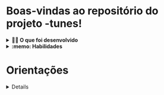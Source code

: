 # Boas-vindas ao repositório do projeto -tunes!

<details>
  <summary><strong>👨‍💻 O que foi desenvolvido</strong></summary><br />

  Neste projeto criei o -tunes, uma aplicação capaz de reproduzir músicas das mais variadas bandas e artistas, criar uma lista de músicas favoritas e editar o perfil da pessoa usuária logada. Essa aplicação é capaz de:

  - Fazer login;
  - Pesquisar por uma banda ou artista;
  - Listar os álbuns disponíveis dessa banda ou artista;
  - Visualizar as músicas de um álbum selecionado;
  - Reproduzir uma prévia das músicas deste álbum;
  - Favoritar e desfavoritar músicas;
  - Ver a lista de músicas favoritas;
  - Ver o perfil da pessoa logada;
  - Editar o perfil da pessoa logada;

  ### Protótipo do projeto
  Você pode acessar um protótipo no link abaixo:

  https://www.figma.com/file/BDQgAJvOe4KNUjmrYh5t68/TrybeTunes-Figma
</details>

<details>
  <summary><strong>:memo: Habilidades</strong></summary><br />

Neste projeto, fui capaz de:

- Fazer requisições e consumir dados vindos de uma `API`;

- Utilizar os ciclos de vida de um componente React;

- Utilizar a função `setState` de forma a garantir que um determinado código só é executado após o estado ser atualizado

- Utilizar o componente `BrowserRouter` corretamente;

- Criar rotas, mapeando o caminho da URL com o componente correspondente, via `Route`;

- Utilizar o `Switch` do `React Router`

- Criar links de navegação na aplicação com o componente `Link`;
</details>

# Orientações

<details>

  1. Clone o repositório

  - Use o comando: `git clone git@github.com:p4n1k0/project_-tunes.git`.
  - Entre na pasta do repositório que você acabou de clonar:
    - `cd project_-tunes`

  2. Instale as dependências

  - `npm install`.
  
  3. VIsualização do projeto
  
  -`npm start`  


<details>
  <summary><strong>🗣 Me dê feedbacks sobre o projeto!</strong></summary><br />
</details>

---
